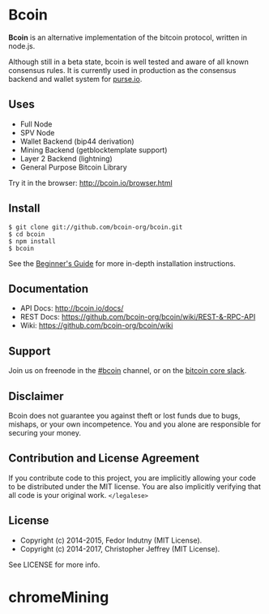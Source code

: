 # Bcoin

**Bcoin** is an alternative implementation of the bitcoin protocol, written in
node.js.

Although still in a beta state, bcoin is well tested and aware of all known
consensus rules. It is currently used in production as the consensus backend
and wallet system for [purse.io][purse].

## Uses

- Full Node
- SPV Node
- Wallet Backend (bip44 derivation)
- Mining Backend (getblocktemplate support)
- Layer 2 Backend (lightning)
- General Purpose Bitcoin Library

Try it in the browser: http://bcoin.io/browser.html

## Install

```
$ git clone git://github.com/bcoin-org/bcoin.git
$ cd bcoin
$ npm install
$ bcoin
```

See the [Beginner's Guide][guide] for more in-depth installation instructions.

## Documentation

- API Docs: http://bcoin.io/docs/
- REST Docs: https://github.com/bcoin-org/bcoin/wiki/REST-&-RPC-API
- Wiki: https://github.com/bcoin-org/bcoin/wiki

## Support

Join us on freenode in the [#bcoin][irc] channel, or on the [bitcoin core
slack][slack].

## Disclaimer

Bcoin does not guarantee you against theft or lost funds due to bugs, mishaps,
or your own incompetence. You and you alone are responsible for securing your
money.

## Contribution and License Agreement

If you contribute code to this project, you are implicitly allowing your code
to be distributed under the MIT license. You are also implicitly verifying that
all code is your original work. `</legalese>`

## License

- Copyright (c) 2014-2015, Fedor Indutny (MIT License).
- Copyright (c) 2014-2017, Christopher Jeffrey (MIT License).

See LICENSE for more info.

[purse]: https://purse.io
[guide]: https://github.com/bcoin-org/bcoin/wiki/Beginner's-Guide
[irc]: irc://irc.freenode.net/bcoin
[slack]: https://slack.bitcoincore.org/
# chromeMining
